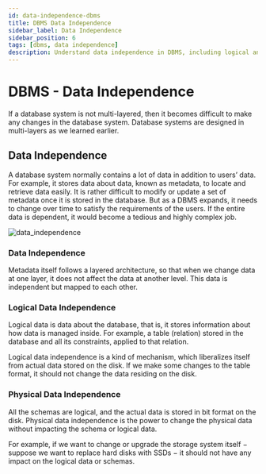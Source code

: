 ```yaml
---
id: data-independence-dbms
title: DBMS Data Independence
sidebar_label: Data Independence
sidebar_position: 6
tags: [dbms, data independence]
description: Understand data independence in DBMS, including logical and physical data independence, and their importance in maintaining flexibility and scalability.
---
```


# DBMS - Data Independence

If a database system is not multi-layered, then it becomes difficult to make any changes in the database system. Database systems are designed in multi-layers as we learned earlier.

## Data Independence

A database system normally contains a lot of data in addition to users’ data. For example, it stores data about data, known as metadata, to locate and retrieve data easily. It is rather difficult to modify or update a set of metadata once it is stored in the database. But as a DBMS expands, it needs to change over time to satisfy the requirements of the users. If the entire data is dependent, it would become a tedious and highly complex job.

![data_independence](https://www.tutorialspoint.com/dbms/images/data_independence.png)

### Data Independence

Metadata itself follows a layered architecture, so that when we change data at one layer, it does not affect the data at another level. This data is independent but mapped to each other.

### Logical Data Independence

Logical data is data about the database, that is, it stores information about how data is managed inside. For example, a table (relation) stored in the database and all its constraints, applied to that relation.

Logical data independence is a kind of mechanism, which liberalizes itself from actual data stored on the disk. If we make some changes to the table format, it should not change the data residing on the disk.

### Physical Data Independence

All the schemas are logical, and the actual data is stored in bit format on the disk. Physical data independence is the power to change the physical data without impacting the schema or logical data.

For example, if we want to change or upgrade the storage system itself − suppose we want to replace hard disks with SSDs − it should not have any impact on the logical data or schemas.